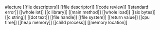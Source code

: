 #lecture
[[file descriptors]]
[[file descriptor]]
[[code review]]
[[standard error]]
[[whole lot]]
[[c library]]
[[main method]]
[[whole load]]
[[six bytes]]
[[c string]]
[[dot text]]
[[file handle]]
[[file system]]
[[return value]]
[[cpu time]]
[[heap memory]]
[[child process]]
[[memory location]]
